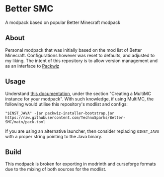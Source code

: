 # Better SMC
 A modpack based on popular Better Minecraft modpack

## About
Personal modpack that was initially based on the mod list of Better Minecraft. Configurations however was reset to defaults, and adjusted to my liking. The intent of this repository is to allow version management and as an interface to [Packwiz](https://github.com/packwiz/packwiz)

## Usage
Understand [this documentation](https://packwiz.infra.link/tutorials/installing/packwiz-installer/#creating-a-multimc-instance-for-your-modpack), under the section "Creating a MultiMC instance for your modpack".
With such knowledge, if using MultiMC, the following would utilise this repository's modlist and configs:

```"$INST_JAVA" -jar packwiz-installer-bootstrap.jar https://raw.githubusercontent.com/TechnoSparks/Better-SMC/main/pack.toml```

If you are using an alternative launcher, then consider replacing `$INST_JAVA` with a proper string pointing to the Java binary.

## Build
This modpack is broken for exporting in modrinth and curseforge formats due to the mixing of both sources for the modlist.